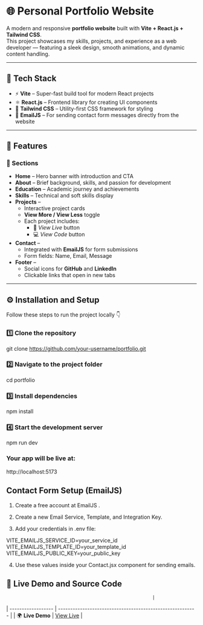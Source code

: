 # 🌐 Personal Portfolio Website

A modern and responsive **portfolio website** built with **Vite + React.js + Tailwind CSS**.  
This project showcases my skills, projects, and experience as a web developer — featuring a sleek design, smooth animations, and dynamic content handling.

---

## 🚀 Tech Stack

- ⚡ **Vite** – Super-fast build tool for modern React projects  
- ⚛️ **React.js** – Frontend library for creating UI components  
- 🎨 **Tailwind CSS** – Utility-first CSS framework for styling  
- 💌 **EmailJS** – For sending contact form messages directly from the website  

---

## 🧭 Features

### 🧱 Sections
- **Home** – Hero banner with introduction and CTA  
- **About** – Brief background, skills, and passion for development  
- **Education** – Academic journey and achievements  
- **Skills** – Technical and soft skills display  
- **Projects** – 
  - Interactive project cards  
  - **View More / View Less** toggle  
  - Each project includes:
    - 🔗 *View Live* button  
    - 💻 *View Code* button  
- **Contact** – 
  - Integrated with **EmailJS** for form submissions  
  - Form fields: Name, Email, Message  
- **Footer** – 
  - Social icons for **GitHub** and **LinkedIn**  
  - Clickable links that open in new tabs  

---


## ⚙️ Installation and Setup

Follow these steps to run the project locally 👇

### 1️⃣ Clone the repository
git clone https://github.com/your-username/portfolio.git

### 2️⃣ Navigate to the project folder
cd portfolio

### 3️⃣ Install dependencies
npm install

### 4️⃣ Start the development server
npm run dev

### Your app will be live at:
 http://localhost:5173

##  Contact Form Setup (EmailJS)

1. Create a free account at EmailJS
.

2. Create a new Email Service, Template, and Integration Key.

3. Add your credentials in .env file:

VITE_EMAILJS_SERVICE_ID=your_service_id
VITE_EMAILJS_TEMPLATE_ID=your_template_id
VITE_EMAILJS_PUBLIC_KEY=your_public_key

4. Use these values inside your Contact.jsx component for sending emails.

## 🔗 Live Demo and Source Code
                                                          |
| ------------------ | --------------------------------------------------------- |
| 🌍 **Live Demo**   | [View Live](https://personal-portfolio-kaif.netlify.app/) |



